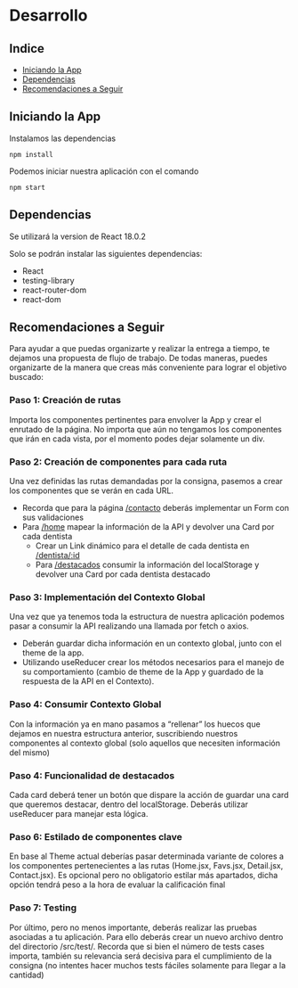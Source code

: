# Desarrollo

## Indice
* [Iniciando la App](#iniciando-la-app)
* [Dependencias](#dependencias)
* [Recomendaciones a Seguir](#recomendaciones-a-seguir)

## Iniciando la App

Instalamos las dependencias

`npm install`

Podemos iniciar nuestra aplicación con el comando

`npm start`

## Dependencias

Se utilizará la version de React 18.0.2 

Solo se podrán instalar las siguientes dependencias:
* React
* testing-library
* react-router-dom
* react-dom


## Recomendaciones a Seguir

Para ayudar a que puedas organizarte y realizar la entrega a tiempo, te dejamos una propuesta de flujo de trabajo. De todas maneras, puedes organizarte de la manera que creas más conveniente para lograr el objetivo buscado:


### Paso 1: Creación de rutas 

Importa los componentes pertinentes para envolver la App y crear el enrutado de la página. No importa que aún no tengamos los componentes que irán en cada vista, por el momento podes dejar solamente un div.


### Paso 2: Creación de componentes para cada ruta

Una vez definidas las rutas demandadas por la consigna, pasemos a crear los componentes que se verán en cada URL. 
* Recorda que para la página [/contacto](/docs/funcionalidades.md#pagina-2-contacto) deberás implementar un Form con sus validaciones
* Para [/home](/docs/funcionalidades.md#pagina-1-inicio-home) mapear la información de la API y devolver una Card por cada dentista
  * Crear un Link dinámico para el detalle de cada dentista en [/dentista/:id](/docs/funcionalidades.md#pagina-3-detalle-dentista)
  * Para [/destacados](/docs/funcionalidades.md#pagina-4-destacados) consumir la información del localStorage y devolver una Card por cada dentista destacado

### Paso 3: Implementación del Contexto Global
Una vez que ya tenemos toda la estructura de nuestra aplicación podemos pasar a consumir la API realizando una llamada por fetch o axios. 
* Deberán guardar dicha información en un contexto global, junto con el theme de la app.  
* Utilizando useReducer crear los métodos necesarios para el manejo de su comportamiento (cambio de theme de la App y guardado de la respuesta de la API en el Contexto).

### Paso 4: Consumir  Contexto Global
Con la información ya en mano pasamos a “rellenar” los huecos que dejamos en nuestra estructura anterior, suscribiendo nuestros componentes al contexto global (solo aquellos que necesiten información del mismo)

### Paso 4: Funcionalidad de destacados
Cada card deberá tener un botón que dispare la acción de guardar una card que queremos destacar, dentro del localStorage. Deberás utilizar useReducer para manejar esta lógica.

### Paso 6: Estilado de componentes clave 
En base al Theme actual deberías pasar determinada variante de colores a los componentes pertenecientes a las rutas (Home.jsx, Favs.jsx, Detail.jsx, Contact.jsx). Es opcional pero no obligatorio estilar más apartados, dicha opción tendrá peso a la hora de evaluar la calificación final

### Paso 7: Testing
Por último, pero no menos importante, deberás realizar las pruebas asociadas a tu aplicación. Para ello deberás crear un nuevo archivo dentro del directorio /src/test/. Recorda que si bien el número de tests cases importa, también su relevancia será decisiva para el cumplimiento de la consigna (no intentes hacer muchos tests fáciles solamente para llegar a la cantidad)





